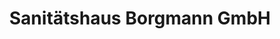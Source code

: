 ---
title: "Sanitätshaus Borgmann GmbH"
url: /rosswein/sanitaetshaus-borgmann-gmbh/
shop: Sanitätshaus
---